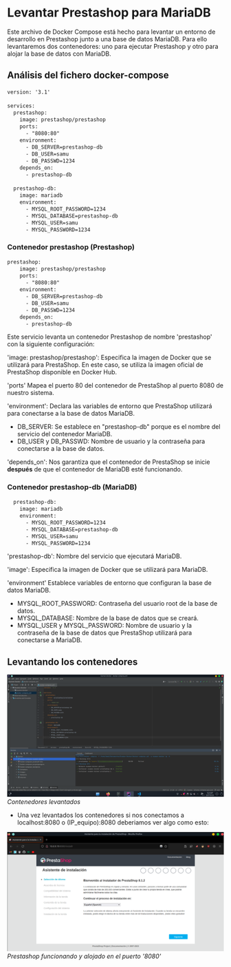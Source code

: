# Levantar Prestashop para MariaDB

Este archivo de Docker Compose está hecho para levantar un entorno de desarrollo en Prestashop junto a una base de datos MariaDB. Para ello levantaremos dos contenedores: uno para ejecutar Prestashop y otro para alojar la base de datos con MariaDB.

## Análisis del fichero docker-compose

```
version: '3.1'

services:
  prestashop:
    image: prestashop/prestashop
    ports:
      - "8080:80"
    environment:
      - DB_SERVER=prestashop-db
      - DB_USER=samu
      - DB_PASSWD=1234
    depends_on:
      - prestashop-db

  prestashop-db:
    image: mariadb
    environment:
      - MYSQL_ROOT_PASSWORD=1234
      - MYSQL_DATABASE=prestashop-db
      - MYSQL_USER=samu
      - MYSQL_PASSWORD=1234
```

### Contenedor prestashop (Prestashop)

```
prestashop:
    image: prestashop/prestashop
    ports:
      - "8080:80"
    environment:
      - DB_SERVER=prestashop-db
      - DB_USER=samu
      - DB_PASSWD=1234
    depends_on:
      - prestashop-db
```

Este servicio levanta un contenedor Prestashop de nombre 'prestashop' con la siguiente configuración:

'image: prestashop/prestashop': Especifica la imagen de Docker que se utilizará para PrestaShop. En este caso, se utiliza la imagen oficial de PrestaShop disponible en Docker Hub.

'ports' Mapea el puerto 80 del contenedor de PrestaShop al puerto 8080 de nuestro sistema.

'environment': Declara las variables de entorno que PrestaShop utilizará para conectarse a la base de datos MariaDB. 

- DB_SERVER: Se establece en "prestashop-db" porque es el nombre del servicio del contenedor MariaDB. 
- DB_USER y DB_PASSWD: Nombre de usuario y la contraseña para conectarse a la base de datos.

'depends_on': Nos garantiza que el contenedor de PrestaShop se inicie **después** de que el contenedor de MariaDB esté funcionando.

### Contenedor prestashop-db (MariaDB)

```
  prestashop-db:
    image: mariadb
    environment:
      - MYSQL_ROOT_PASSWORD=1234
      - MYSQL_DATABASE=prestashop-db
      - MYSQL_USER=samu
      - MYSQL_PASSWORD=1234

```

'prestashop-db': Nombre del servicio que ejecutará MariaDB.

'image': Especifica la imagen de Docker que se utilizará para MariaDB.

'environment' Establece variables de entorno que configuran la base de datos MariaDB. 

- MYSQL_ROOT_PASSWORD: Contraseña del usuario root de la base de datos. 
- MYSQL_DATABASE: Nombre de la base de datos que se creará. 
- MYSQL_USER y MYSQL_PASSWORD: Nombre de usuario y la contraseña de la base de datos que PrestaShop utilizará para conectarse a MariaDB.

## Levantando los contenedores

![](./imagenes/docker.png)
_Contenedores levantados_

- Una vez levantados los contenedores si nos conectamos a localhost:8080 o (IP_equipo):8080 deberiamos ver algo como esto:

![](./imagenes/localhost.png)
_Prestashop funcionando y alojado en el puerto '8080'_


